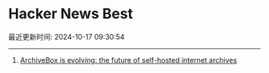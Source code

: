# Hacker News Best

最近更新时间: 2024-10-17 09:30:54

--- 
1. [ArchiveBox is evolving: the future of self-hosted internet archives](https://docs.sweeting.me/s/archivebox-plugin-ecosystem-announcement) 
